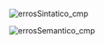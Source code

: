 ![errosSintatico_cmp](https://user-images.githubusercontent.com/66503956/205922331-eb3f837c-371a-49d0-8f87-affe64d9a91f.png)





![errosSemantico_cmp](https://user-images.githubusercontent.com/66503956/205922345-8533baa4-08bb-4f8b-be51-3daa738b70be.png)
